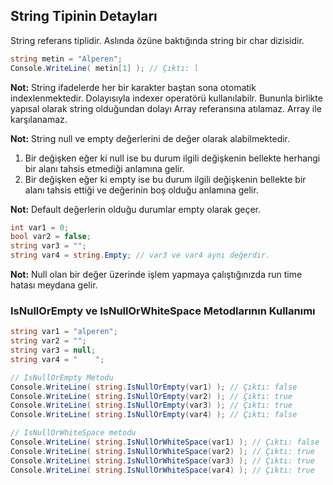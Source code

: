 
## String Tipinin Detayları

String referans tiplidir. Aslında özüne baktığında string bir char dizisidir.
```cs
string metin = "Alperen";
Console.WriteLine( metin[1] ); // Çıktı: l
```
**Not:** String ifadelerde her bir karakter baştan sona otomatik indexlenmektedir. Dolayısıyla indexer operatörü
kullanılabilr. Bununla birlikte yapısal olarak string olduğundan dolayı Array referansına atılamaz. Array ile karşılanamaz.

**Not:** String null ve empty değerlerini de değer olarak alabilmektedir.
1. Bir değişken eğer ki null ise bu durum ilgili değişkenin bellekte herhangi bir alanı tahsis etmediği anlamına gelir.
2. Bir değişken eğer ki empty ise bu durum ilgili değişkenin bellekte bir alanı tahsis ettiği ve değerinin boş olduğu anlamına gelir.

**Not:** Default değerlerin olduğu durumlar empty olarak geçer.
```cs
int var1 = 0;
bool var2 = false;
string var3 = ""; 
string var4 = string.Empty; // var3 ve var4 aynı değerdir.
```

**Not:** Null olan bir değer üzerinde işlem yapmaya çalıştığınızda run time hatası meydana gelir.

### IsNullOrEmpty ve IsNullOrWhiteSpace Metodlarının Kullanımı
```cs
string var1 = "alperen";
string var2 = "";
string var3 = null;
string var4 = "    ";

// IsNullOrEmpty Metodu
Console.WriteLine( string.IsNullOrEmpty(var1) ); // Çıktı: false
Console.WriteLine( string.IsNullOrEmpty(var2) ); // Çıktı: true
Console.WriteLine( string.IsNullOrEmpty(var3) ); // Çıktı: true
Console.WriteLine( string.IsNullOrEmpty(var4) ); // Çıktı: false

// IsNullOrWhiteSpace metodu
Console.WriteLine( string.IsNullOrWhiteSpace(var1) ); // Çıktı: false
Console.WriteLine( string.IsNullOrWhiteSpace(var2) ); // Çıktı: true
Console.WriteLine( string.IsNullOrWhiteSpace(var3) ); // Çıktı: true
Console.WriteLine( string.IsNullOrWhiteSpace(var4) ); // Çıktı: true
```



